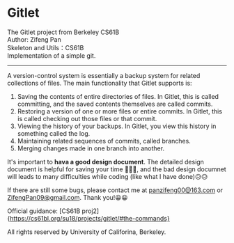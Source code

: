 # Gitlet
The Gitlet project from Berkeley CS61B  
Author: Zifeng Pan  
Skeleton and Utils：CS61B  
Implementation of a simple git.
***

A version-control system is essentially a backup system for related collections of files. The main functionality that Gitlet supports is:

1. Saving the contents of entire directories of files. In Gitlet, this is called committing, and the saved contents themselves are called commits.
2. Restoring a version of one or more files or entire commits. In Gitlet, this is called checking out those files or that commit.
3. Viewing the history of your backups. In Gitlet, you view this history in something called the log.
4. Maintaining related sequences of commits, called branches.
5. Merging changes made in one branch into another.

It's important to **hava a good design document**.  The detailed design document is helpful for saving your time 🦾🦾🦾, and the bad design documnet will leads to many difficulties while coding (like what I have done)😥😥

If there are still some bugs, please contact me at panzifeng00@163.com or ZifengPan09@gmail.com. Thank you!😀😀

Official guidance: [CS61B proj2]{https://cs61bl.org/su18/projects/gitlet/#the-commands}

All rights reserved by University of Califorina, Berkeley.
